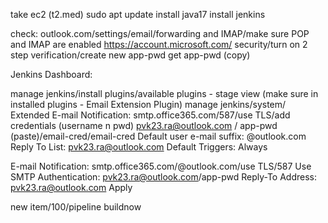 take ec2 (t2.med)
sudo apt update
install java17
install jenkins

check: outlook.com/settings/email/forwarding and IMAP/make sure POP and IMAP are enabled
https://account.microsoft.com/
security/turn on 2 step verification/create new app-pwd
get app-pwd (copy)

Jenkins Dashboard:

manage jenkins/install plugins/available plugins - stage view (make sure in installed plugins - Email Extension Plugin)
manage jenkins/system/
Extended E-mail Notification:
smtp.office365.com/587/use TLS/add credentials (username n pwd)
pvk23.ra@outlook.com / app-pwd (paste)/email-cred/email-cred
Default user e-mail suffix: @outlook.com
Reply To List: pvk23.ra@outlook.com
Default Triggers: Always

E-mail Notification:
smtp.office365.com/@outlook.com/use TLS/587
Use SMTP Authentication: pvk23.ra@outlook.com/app-pwd
Reply-To Address: pvk23.ra@outlook.com
Apply

new item/100/pipeline
buildnow
